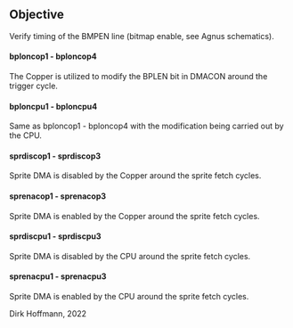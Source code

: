 ## Objective

Verify timing of the BMPEN line (bitmap enable, see Agnus schematics).

#### bploncop1 - bploncop4

The Copper is utilized to modify the BPLEN bit in DMACON around the trigger cycle. 

#### bploncpu1 - bploncpu4

Same as bploncop1 - bploncop4 with the modification being carried out by the CPU.

#### sprdiscop1 - sprdiscop3

Sprite DMA is disabled by the Copper around the sprite fetch cycles.

#### sprenacop1 - sprenacop3

Sprite DMA is enabled by the Copper around the sprite fetch cycles.

#### sprdiscpu1 - sprdiscpu3

Sprite DMA is disabled by the CPU around the sprite fetch cycles.

#### sprenacpu1 - sprenacpu3

Sprite DMA is enabled by the CPU around the sprite fetch cycles.


Dirk Hoffmann, 2022

